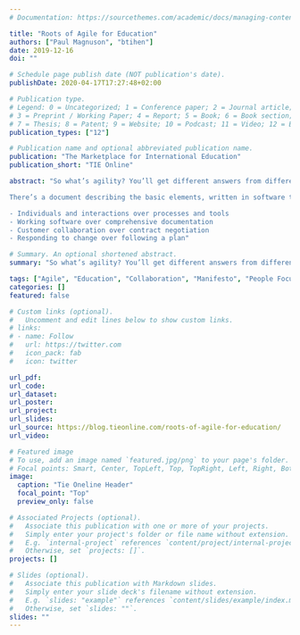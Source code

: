 ```yaml
---
# Documentation: https://sourcethemes.com/academic/docs/managing-content/

title: "Roots of Agile for Education"
authors: ["Paul Magnuson", "btihen"]
date: 2019-12-16
doi: ""

# Schedule page publish date (NOT publication's date).
publishDate: 2020-04-17T17:27:48+02:00

# Publication type.
# Legend: 0 = Uncategorized; 1 = Conference paper; 2 = Journal article;
# 3 = Preprint / Working Paper; 4 = Report; 5 = Book; 6 = Book section;
# 7 = Thesis; 8 = Patent; 9 = Website; 10 = Podcast; 11 = Video; 12 = Blog
publication_types: ["12"]

# Publication name and optional abbreviated publication name.
publication: "The Marketplace for International Education"
publication_short: "TIE Online"

abstract: "So what’s agility? You’ll get different answers from different people, but you’ll likely pick up on a strong leitmotif of collaborative work, completed in short iterations, with lots of feedback informing the team and the work along the way.

There’s a document describing the basic elements, written in software terms, called the Agile Manifesto. The document stresses (and the bullets are a direct quote):

- Individuals and interactions over processes and tools
- Working software over comprehensive documentation
- Customer collaboration over contract negotiation
- Responding to change over following a plan"

# Summary. An optional shortened abstract.
summary: "So what’s agility? You’ll get different answers from different people, but you’ll likely pick up on a strong leitmotif of collaborative work."

tags: ["Agile", "Education", "Collaboration", "Manifesto", "People Focus"]
categories: []
featured: false

# Custom links (optional).
#   Uncomment and edit lines below to show custom links.
# links:
# - name: Follow
#   url: https://twitter.com
#   icon_pack: fab
#   icon: twitter

url_pdf:
url_code:
url_dataset:
url_poster:
url_project:
url_slides:
url_source: https://blog.tieonline.com/roots-of-agile-for-education/
url_video:

# Featured image
# To use, add an image named `featured.jpg/png` to your page's folder. 
# Focal points: Smart, Center, TopLeft, Top, TopRight, Left, Right, BottomLeft, Bottom, BottomRight.
image:
  caption: "Tie Oneline Header"
  focal_point: "Top"
  preview_only: false

# Associated Projects (optional).
#   Associate this publication with one or more of your projects.
#   Simply enter your project's folder or file name without extension.
#   E.g. `internal-project` references `content/project/internal-project/index.md`.
#   Otherwise, set `projects: []`.
projects: []

# Slides (optional).
#   Associate this publication with Markdown slides.
#   Simply enter your slide deck's filename without extension.
#   E.g. `slides: "example"` references `content/slides/example/index.md`.
#   Otherwise, set `slides: ""`.
slides: ""
---
```

